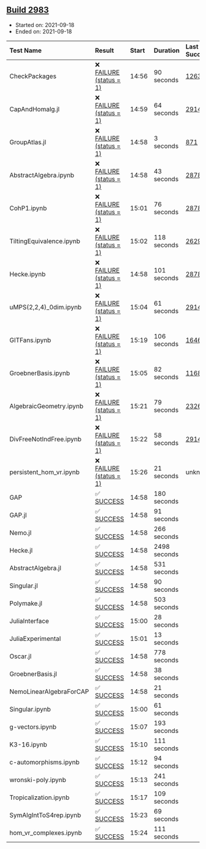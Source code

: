 ## [Build 2983](https://oscarci.mathematik.uni-kl.de/job/oscar-stable/2983/)

* Started on: 2021-09-18
* Ended on: 2021-09-18

| Test Name    | Result | Start | Duration | Last Success | First Failure |
|:-------------|:-------|:------|:---------|:-------------|:--------------|
| CheckPackages | ❌ [FAILURE (status = 1)](https://oscarci.mathematik.uni-kl.de/job/oscar-stable/2983/artifact/logs/build-2983/CheckPackages.log) | 14:56 | 90 seconds | [1263](https://oscarci.mathematik.uni-kl.de/job/oscar-stable/1263/) | [1264](https://oscarci.mathematik.uni-kl.de/job/oscar-stable/1264/) |
| CapAndHomalg.jl | ❌ [FAILURE (status = 1)](https://oscarci.mathematik.uni-kl.de/job/oscar-stable/2983/artifact/logs/build-2983/CapAndHomalg.jl.log) | 14:59 | 64 seconds | [2914](https://oscarci.mathematik.uni-kl.de/job/oscar-stable/2914/) | [2915](https://oscarci.mathematik.uni-kl.de/job/oscar-stable/2915/) |
| GroupAtlas.jl | ❌ [FAILURE (status = 1)](https://oscarci.mathematik.uni-kl.de/job/oscar-stable/2983/artifact/logs/build-2983/GroupAtlas.jl.log) | 14:58 | 3 seconds | [871](https://oscarci.mathematik.uni-kl.de/job/oscar-stable/871/) | [872](https://oscarci.mathematik.uni-kl.de/job/oscar-stable/872/) |
| AbstractAlgebra.ipynb | ❌ [FAILURE (status = 1)](https://oscarci.mathematik.uni-kl.de/job/oscar-stable/2983/artifact/logs/build-2983/AbstractAlgebra.ipynb.log) | 14:58 | 43 seconds | [2878](https://oscarci.mathematik.uni-kl.de/job/oscar-stable/2878/) | [2879](https://oscarci.mathematik.uni-kl.de/job/oscar-stable/2879/) |
| CohP1.ipynb | ❌ [FAILURE (status = 1)](https://oscarci.mathematik.uni-kl.de/job/oscar-stable/2983/artifact/logs/build-2983/CohP1.ipynb.log) | 15:01 | 76 seconds | [2878](https://oscarci.mathematik.uni-kl.de/job/oscar-stable/2878/) | [2879](https://oscarci.mathematik.uni-kl.de/job/oscar-stable/2879/) |
| TiltingEquivalence.ipynb | ❌ [FAILURE (status = 1)](https://oscarci.mathematik.uni-kl.de/job/oscar-stable/2983/artifact/logs/build-2983/TiltingEquivalence.ipynb.log) | 15:02 | 118 seconds | [2629](https://oscarci.mathematik.uni-kl.de/job/oscar-stable/2629/) | [2630](https://oscarci.mathematik.uni-kl.de/job/oscar-stable/2630/) |
| Hecke.ipynb | ❌ [FAILURE (status = 1)](https://oscarci.mathematik.uni-kl.de/job/oscar-stable/2983/artifact/logs/build-2983/Hecke.ipynb.log) | 14:58 | 101 seconds | [2878](https://oscarci.mathematik.uni-kl.de/job/oscar-stable/2878/) | [2879](https://oscarci.mathematik.uni-kl.de/job/oscar-stable/2879/) |
| uMPS(2,2,4)_0dim.ipynb | ❌ [FAILURE (status = 1)](https://oscarci.mathematik.uni-kl.de/job/oscar-stable/2983/artifact/logs/build-2983/uMPS-2-2-4-_0dim.ipynb.log) | 15:04 | 61 seconds | [2914](https://oscarci.mathematik.uni-kl.de/job/oscar-stable/2914/) | [2915](https://oscarci.mathematik.uni-kl.de/job/oscar-stable/2915/) |
| GITFans.ipynb | ❌ [FAILURE (status = 1)](https://oscarci.mathematik.uni-kl.de/job/oscar-stable/2983/artifact/logs/build-2983/GITFans.ipynb.log) | 15:19 | 106 seconds | [1646](https://oscarci.mathematik.uni-kl.de/job/oscar-stable/1646/) | [1647](https://oscarci.mathematik.uni-kl.de/job/oscar-stable/1647/) |
| GroebnerBasis.ipynb | ❌ [FAILURE (status = 1)](https://oscarci.mathematik.uni-kl.de/job/oscar-stable/2983/artifact/logs/build-2983/GroebnerBasis.ipynb.log) | 15:05 | 82 seconds | [1168](https://oscarci.mathematik.uni-kl.de/job/oscar-stable/1168/) | [1169](https://oscarci.mathematik.uni-kl.de/job/oscar-stable/1169/) |
| AlgebraicGeometry.ipynb | ❌ [FAILURE (status = 1)](https://oscarci.mathematik.uni-kl.de/job/oscar-stable/2983/artifact/logs/build-2983/AlgebraicGeometry.ipynb.log) | 15:21 | 79 seconds | [2326](https://oscarci.mathematik.uni-kl.de/job/oscar-stable/2326/) | [2327](https://oscarci.mathematik.uni-kl.de/job/oscar-stable/2327/) |
| DivFreeNotIndFree.ipynb | ❌ [FAILURE (status = 1)](https://oscarci.mathematik.uni-kl.de/job/oscar-stable/2983/artifact/logs/build-2983/DivFreeNotIndFree.ipynb.log) | 15:22 | 58 seconds | [2914](https://oscarci.mathematik.uni-kl.de/job/oscar-stable/2914/) | [2915](https://oscarci.mathematik.uni-kl.de/job/oscar-stable/2915/) |
| persistent_hom_vr.ipynb | ❌ [FAILURE (status = 1)](https://oscarci.mathematik.uni-kl.de/job/oscar-stable/2983/artifact/logs/build-2983/persistent_hom_vr.ipynb.log) | 15:26 | 21 seconds | unknown | unknown |
| GAP | ✅ [SUCCESS](https://oscarci.mathematik.uni-kl.de/job/oscar-stable/2983/artifact/logs/build-2983/GAP.log) | 14:58 | 180 seconds |  |  |
| GAP.jl | ✅ [SUCCESS](https://oscarci.mathematik.uni-kl.de/job/oscar-stable/2983/artifact/logs/build-2983/GAP.jl.log) | 14:58 | 91 seconds |  |  |
| Nemo.jl | ✅ [SUCCESS](https://oscarci.mathematik.uni-kl.de/job/oscar-stable/2983/artifact/logs/build-2983/Nemo.jl.log) | 14:58 | 266 seconds |  |  |
| Hecke.jl | ✅ [SUCCESS](https://oscarci.mathematik.uni-kl.de/job/oscar-stable/2983/artifact/logs/build-2983/Hecke.jl.log) | 14:58 | 2498 seconds |  |  |
| AbstractAlgebra.jl | ✅ [SUCCESS](https://oscarci.mathematik.uni-kl.de/job/oscar-stable/2983/artifact/logs/build-2983/AbstractAlgebra.jl.log) | 14:58 | 531 seconds |  |  |
| Singular.jl | ✅ [SUCCESS](https://oscarci.mathematik.uni-kl.de/job/oscar-stable/2983/artifact/logs/build-2983/Singular.jl.log) | 14:58 | 90 seconds |  |  |
| Polymake.jl | ✅ [SUCCESS](https://oscarci.mathematik.uni-kl.de/job/oscar-stable/2983/artifact/logs/build-2983/Polymake.jl.log) | 14:58 | 503 seconds |  |  |
| JuliaInterface | ✅ [SUCCESS](https://oscarci.mathematik.uni-kl.de/job/oscar-stable/2983/artifact/logs/build-2983/JuliaInterface.log) | 15:00 | 28 seconds |  |  |
| JuliaExperimental | ✅ [SUCCESS](https://oscarci.mathematik.uni-kl.de/job/oscar-stable/2983/artifact/logs/build-2983/JuliaExperimental.log) | 15:01 | 13 seconds |  |  |
| Oscar.jl | ✅ [SUCCESS](https://oscarci.mathematik.uni-kl.de/job/oscar-stable/2983/artifact/logs/build-2983/Oscar.jl.log) | 14:58 | 778 seconds |  |  |
| GroebnerBasis.jl | ✅ [SUCCESS](https://oscarci.mathematik.uni-kl.de/job/oscar-stable/2983/artifact/logs/build-2983/GroebnerBasis.jl.log) | 14:58 | 38 seconds |  |  |
| NemoLinearAlgebraForCAP | ✅ [SUCCESS](https://oscarci.mathematik.uni-kl.de/job/oscar-stable/2983/artifact/logs/build-2983/NemoLinearAlgebraForCAP.log) | 14:58 | 21 seconds |  |  |
| Singular.ipynb | ✅ [SUCCESS](https://oscarci.mathematik.uni-kl.de/job/oscar-stable/2983/artifact/logs/build-2983/Singular.ipynb.log) | 15:00 | 61 seconds |  |  |
| g-vectors.ipynb | ✅ [SUCCESS](https://oscarci.mathematik.uni-kl.de/job/oscar-stable/2983/artifact/logs/build-2983/g-vectors.ipynb.log) | 15:07 | 193 seconds |  |  |
| K3-16.ipynb | ✅ [SUCCESS](https://oscarci.mathematik.uni-kl.de/job/oscar-stable/2983/artifact/logs/build-2983/K3-16.ipynb.log) | 15:10 | 111 seconds |  |  |
| c-automorphisms.ipynb | ✅ [SUCCESS](https://oscarci.mathematik.uni-kl.de/job/oscar-stable/2983/artifact/logs/build-2983/c-automorphisms.ipynb.log) | 15:12 | 94 seconds |  |  |
| wronski-poly.ipynb | ✅ [SUCCESS](https://oscarci.mathematik.uni-kl.de/job/oscar-stable/2983/artifact/logs/build-2983/wronski-poly.ipynb.log) | 15:13 | 241 seconds |  |  |
| Tropicalization.ipynb | ✅ [SUCCESS](https://oscarci.mathematik.uni-kl.de/job/oscar-stable/2983/artifact/logs/build-2983/Tropicalization.ipynb.log) | 15:17 | 109 seconds |  |  |
| SymAlgIntToS4rep.ipynb | ✅ [SUCCESS](https://oscarci.mathematik.uni-kl.de/job/oscar-stable/2983/artifact/logs/build-2983/SymAlgIntToS4rep.ipynb.log) | 15:23 | 69 seconds |  |  |
| hom_vr_complexes.ipynb | ✅ [SUCCESS](https://oscarci.mathematik.uni-kl.de/job/oscar-stable/2983/artifact/logs/build-2983/hom_vr_complexes.ipynb.log) | 15:24 | 111 seconds |  |  |
